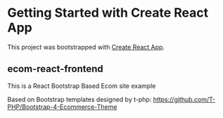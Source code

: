 # Getting Started with Create React App

This project was bootstrapped with [Create React App](https://github.com/facebook/create-react-app).
## ecom-react-frontend

This is a React Bootstrap Based Ecom site example

Based on Bootstrap templates designed by t-php: https://github.com/T-PHP/Bootstrap-4-Ecommerce-Theme